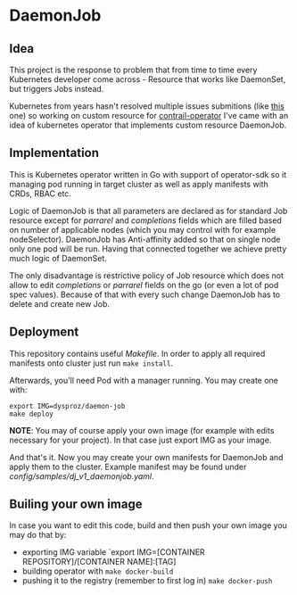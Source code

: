 # DaemonJob

## Idea
This project is the response to problem that from time to time every Kubernetes developer come across - Resource that works like DaemonSet, but triggers Jobs instead.

Kubernetes from years hasn't resolved multiple issues submitions (like [this](https://github.com/kubernetes/kubernetes/issues/64623) one) so working on custom resource for [contrail-operator](https://github.com/Juniper/contrail-operator) I've came with an idea of kubernetes operator that implements custom resource DaemonJob.

## Implementation
This is Kubernetes operator written in Go with support of operator-sdk so it managing pod running in target cluster as well as apply manifests with CRDs, RBAC etc.

Logic of DaemonJob is that all parameters are declared as for standard Job resource except for *parrarel* and *completions* fields which are filled based on number of applicable nodes (which you may control with for example nodeSelector).
DaemonJob has Anti-affinity added so that on single node only one pod will be run.
Having that connected together we achieve pretty much logic of DaemonSet.

The only disadvantage is restrictive policy of Job resource which does not allow to edit *completions* or *parrarel* fields on the go (or even a lot of pod spec values). Because of that with every such change DaemonJob has to delete and create new Job.

## Deployment
This repository contains useful *Makefile*.
In order to apply all required manifests onto cluster just run `make install`.

Afterwards, you'll need Pod with a manager running.
You may create one with:
```
export IMG=dysproz/daemon-job
make deploy
```
**NOTE**: You may of course apply your own image (for example with edits necessary for your project). In that case just export IMG as your image.

And that's it. Now you may create your own manifests for DaemonJob and apply them to the cluster.
Example manifest may be found under *config/samples/dj_v1_daemonjob.yaml*.

## Builing your own image
In case you want to edit this code, build and then push your own image you may do that by:
* exporting IMG variable `export IMG=[CONTAINER REPOSITORY]/[CONTAINER NAME]:[TAG]
* building operator with `make docker-build`
* pushing it to the registry (remember to first log in) `make docker-push`
